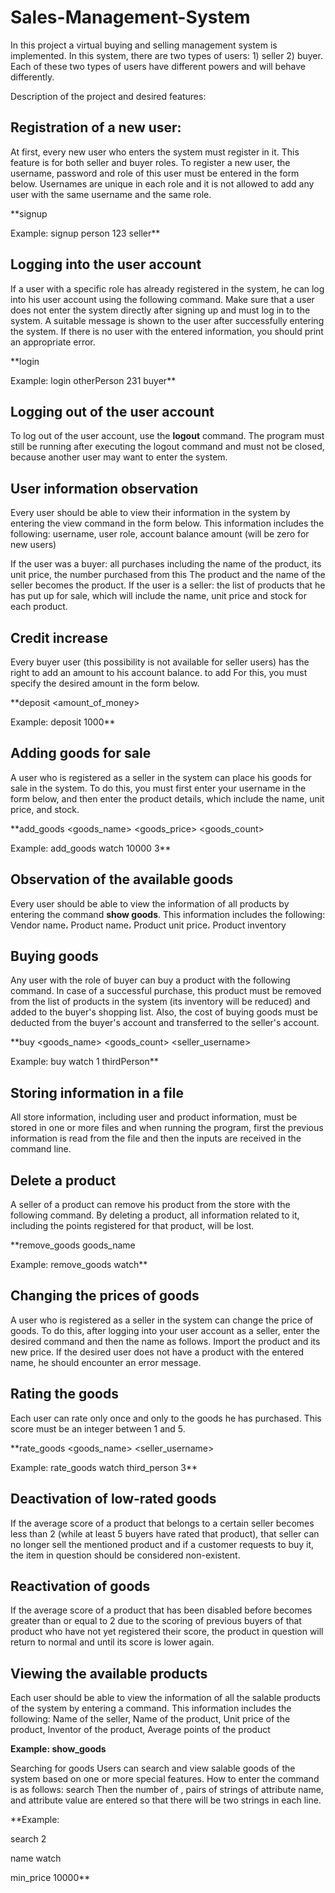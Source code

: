 # Sales-Management-System
In this project a virtual buying and selling management system is implemented. In this system, there are two types of users:  1) seller 2) buyer. Each of these two types of users have different powers and will behave differently. 

Description of the project and desired features:


<h2>Registration of a new user:</h2>

At first, every new user who enters the system must register in it. This feature is for both seller and buyer roles. To register a new user, the username, password and role of this user must be entered in the form below. Usernames are unique in each role and it is not allowed to add any user with the same username and the same role.

**signup <username> <password> <role> 

Example: signup person 123 seller**

<h2>Logging into the user account</h2>

If a user with a specific role has already registered in the system, he can log into his user account using the following command. Make sure that a user does not enter the system directly after signing up and must log in to the system. A suitable message is shown to the user after successfully entering the system. If there is no user with the entered information, you should print an appropriate error.

**login <username> <password> <role> 

Example: login otherPerson 231 buyer**

<h2>Logging out of the user account</h2>

To log out of the user account, use the **logout** command. The program must still be running after executing the logout command and must not be closed, because another user may want to enter the system.

<h2>User information observation</h2>

Every user should be able to view their information in the system by entering the view command in the form below. 
This information includes the following: username, user role, account balance amount (will be zero for new users)

If the user was a buyer: all purchases including the name of the product, its unit price, the number purchased from this The product and the name of the seller becomes the product.
If the user is a seller: the list of products that he has put up for sale, which will include the name, unit price and stock for each product.

<h2>Credit increase</h2>

Every buyer user (this possibility is not available for seller users) has the right to add an amount to his account balance.
to add For this, you must specify the desired amount in the form below.

**deposit <amount_of_money> 

Example: deposit 1000**

<h2>Adding goods for sale</h2>

A user who is registered as a seller in the system can place his goods for sale in the system. To do this, you must first enter your username in the form below, and then enter the product details, which include the name, unit price, and stock. 

**add_goods <goods_name> <goods_price> <goods_count> 

Example: add_goods watch 10000 3**

<h2>Observation of the available goods</h2>

Every user should be able to view the information of all products by entering the command **show goods**. This information includes the following:
Vendor name، Product name، Product unit price، Product inventory

<h2>Buying goods</h2>

Any user with the role of buyer can buy a product with the following command. In case of a successful purchase, this product must be removed from the list of products in the system (its inventory will be reduced) and added to the buyer's shopping list. Also, the cost of buying goods must be deducted from the buyer's account and transferred to the seller's account.

**buy <goods_name> <goods_count> <seller_username>

Example: buy watch 1 thirdPerson**

<h2>Storing information in a file</h2>
All store information, including user and product information, must be stored in one or more files and when running the program, first the previous information is read from the file and then the inputs are received in the command line.

<h2>Delete a product</h2>
A seller of a product can remove his product from the store with the following command. By deleting a product, all information related to it, including the points registered for that product, will be lost. 

**remove_goods goods_name 

Example: remove_goods watch**

<h2>Changing the prices of goods</h2>
A user who is registered as a seller in the system can change the price of goods. To do this, after logging into your user account as a seller, enter the desired command and then the name as follows. Import the product and its new price. If the desired user does not have a product with the entered name, he should encounter an error message.

<h2>Rating the goods</h2>
Each user can rate only once and only to the goods he has purchased. This score must be an integer between 1 and 5.

**rate_goods <goods_name> <seller_username> <rating>

Example: rate_goods watch third_person 3**

<h2>Deactivation of low-rated goods</h2>
If the average score of a product that belongs to a certain seller becomes less than 2 (while at least 5 buyers have rated that product), that seller can no longer sell the mentioned product and if a customer requests to buy it, the item in question should be considered non-existent.

<h2>Reactivation of goods</h2>
If the average score of a product that has been disabled before becomes greater than or equal to 2 due to the scoring of previous buyers of that product who have not yet registered their score, the product in question will return to normal and until its score is lower again.

<h2>Viewing the available products</h2>
Each user should be able to view the information of all the salable products of the system by entering a command. This information includes the following:
Name of the seller, Name of the product, Unit price of the product, Inventor of the product, Average points of the product

**Example: show_goods**

</h2>Searching for goods</h2>
Users can search and view salable goods of the system based on one or more special features. How to enter the command is as follows:
search <number_of_conditions> <goods_attribute> <attribute_value>
Then the number of <number_of_conditions>, pairs of strings of attribute name, and attribute value are entered so that there will be two strings in each line.

**Example: 

search 2 

name watch 

min_price 10000**
